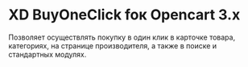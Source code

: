# XD BuyOneClick foк Opencart 3.x
Позволяет осуществлять покупку в один клик в карточке товара, категориях, на странице производителя, а также в поиске и стандартных модулях.
